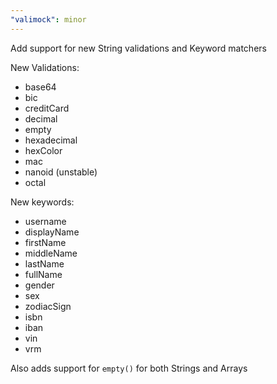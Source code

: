 ```yaml
---
"valimock": minor
---
```


Add support for new String validations and Keyword matchers

New Validations:

- base64
- bic
- creditCard
- decimal
- empty
- hexadecimal
- hexColor
- mac
- nanoid (unstable)
- octal

New keywords:

- username
- displayName
- firstName
- middleName
- lastName
- fullName
- gender
- sex
- zodiacSign
- isbn
- iban
- vin
- vrm

Also adds support for `empty()` for both Strings and Arrays
